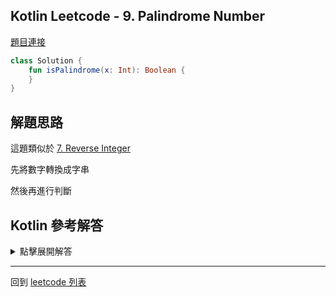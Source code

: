 ## Kotlin Leetcode - 9. Palindrome Number

[題目連接](https://leetcode.com/problems/palindrome-number/)

```kotlin
class Solution {
    fun isPalindrome(x: Int): Boolean {
    }
}
```

## 解題思路

這題類似於 [7. Reverse Integer](7.md)

先將數字轉換成字串

然後再進行判斷

## Kotlin 參考解答

<details>
  <summary markdown='span'>點擊展開解答</summary>

```kotlin
class Solution {
    fun isPalindrome(x: Int): Boolean {
        if (x < 0) {
            return false
        }
        return x.toString().reversed() == x.toString()
    }
}
```

也可以用 `when` 改寫成單一表達式

```kotlin
class Solution {  
    fun isPalindrome(x: Int) = when {  
        x < 0 -> false  
        else -> x.toString().reversed() == x.toString()  
    }  
}
```

</details>

------

回到 [leetcode 列表](index.md)
